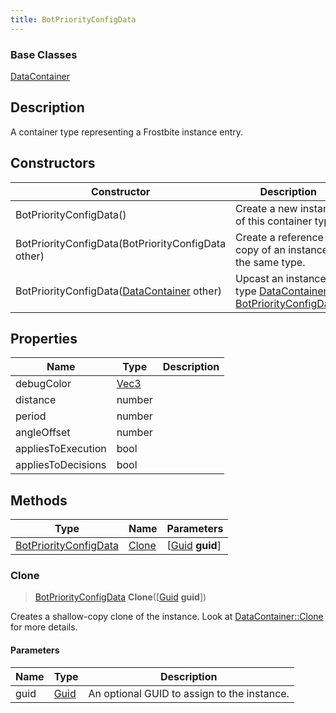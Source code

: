 ```yaml
---
title: BotPriorityConfigData
---
```

### Base Classes

[DataContainer](/vext/ref/shared/class/datacontainer)

## Description

A container type representing a Frostbite instance entry.

## Constructors

| Constructor                                                                      | Description                                                                                                                       |
| -------------------------------------------------------------------------------- | --------------------------------------------------------------------------------------------------------------------------------- |
| BotPriorityConfigData()                                                          | Create a new instance of this container type.                                                                                     |
| BotPriorityConfigData(BotPriorityConfigData other)                               | Create a reference copy of an instance of the same type.                                                                          |
| BotPriorityConfigData([DataContainer](/vext/ref/shared/class/datacontainer) other) | Upcast an instance of type [DataContainer](/vext/ref/shared/class/datacontainer) to [BotPriorityConfigData](BotPriorityConfigData). |

## Properties

| Name               | Type                              | Description |
| ------------------ | --------------------------------- | ----------- |
| debugColor         | [Vec3](/vext/ref/shared/class/vec3) |             |
| distance           | number                            |             |
| period             | number                            |             |
| angleOffset        | number                            |             |
| appliesToExecution | bool                              |             |
| appliesToDecisions | bool                              |             |

## Methods

| Type                                           | Name            | Parameters                                     |
| ---------------------------------------------- | --------------- | ---------------------------------------------- |
| [BotPriorityConfigData](BotPriorityConfigData) | [Clone](#clone) | \[[Guid](/vext/ref/shared/class/guid) **guid**\] |

### Clone

> [BotPriorityConfigData](BotPriorityConfigData) **Clone**(\[[Guid](/vext/ref/shared/class/guid) **guid**\])

Creates a shallow-copy clone of the instance. Look at [DataContainer::Clone](/vext/ref/shared/class/datacontainer#clone) for more details.

#### Parameters

| Name | Type         | Description                                 |
| ---- | ------------ | ------------------------------------------- |
| guid | [Guid](Guid) | An optional GUID to assign to the instance. |

